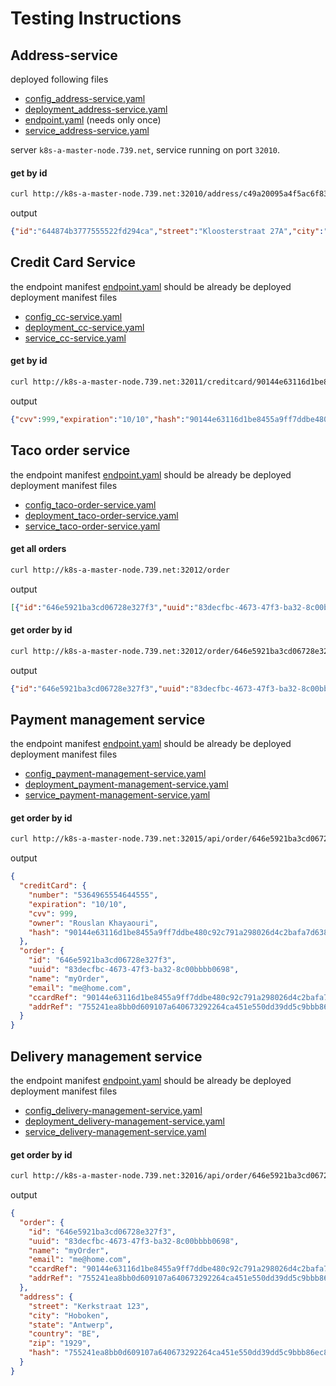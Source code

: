 # Testing Instructions

## Address-service

deployed following files

- [config_address-service.yaml](../../config_address-service.yaml)
- [deployment_address-service.yaml](../../deployment_address-service.yaml)
- [endpoint.yaml](../../endpoint.yaml) (needs only once)
- [service_address-service.yaml](../../service_address-service.yaml)

server `k8s-a-master-node.739.net`, service running on port `32010`.
#### get by id
```sh
curl http://k8s-a-master-node.739.net:32010/address/c49a20095a4f5ac6f83a3c0ff33854327b1cf3c2c5b39aa6f934c1fe53c1dd61
```
output
```json
{"id":"644874b3777555522fd294ca","street":"Kloosterstraat 27A","city":"Emblem","state":"Antwerpen","country":"BE","zip":"2520","hash":"c49a20095a4f5ac6f83a3c0ff33854327b1cf3c2c5b39aa6f934c1fe53c1dd61"}
```

## Credit Card Service
the endpoint manifest [endpoint.yaml](../../endpoint.yaml) should be already be deployed</br>
deployment manifest files

- [config_cc-service.yaml](../../config_cc-service.yaml)
- [deployment_cc-service.yaml](../../deployment_cc-service.yaml)
- [service_cc-service.yaml](../../service_cc-service.yaml)

#### get by id
```sh
curl http://k8s-a-master-node.739.net:32011/creditcard/90144e63116d1be8455a9ff7ddbe480c92c791a298026d4c2bafa7d6388b6285
```
output
```json lines
{"cvv":999,"expiration":"10/10","hash":"90144e63116d1be8455a9ff7ddbe480c92c791a298026d4c2bafa7d6388b6285","number":"5364965554644555","owner":"Rouslan Khayaouri"}
```

## Taco order service
the endpoint manifest [endpoint.yaml](../../endpoint.yaml) should be already be deployed</br>
deployment manifest files
- [config_taco-order-service.yaml](../../config_taco-order-service.yaml)
- [deployment_taco-order-service.yaml](../../deployment_taco-order-service.yaml)
- [service_taco-order-service.yaml](../../service_taco-order-service.yaml)

#### get all orders
```sh
curl http://k8s-a-master-node.739.net:32012/order
```
output
```json lines
[{"id":"646e5921ba3cd06728e327f3","uuid":"83decfbc-4673-47f3-ba32-8c00bbbb0698","name":"myOrder","email":"me@home.com","addrRef":"755241ea8bb0d609107a640673292264ca451e550dd39dd5c9bbb86ec8a5895f","ccardRef":"90144e63116d1be8455a9ff7ddbe480c92c791a298026d4c2bafa7d6388b6285"}]
```
#### get order by id
```sh
curl http://k8s-a-master-node.739.net:32012/order/646e5921ba3cd06728e327f3

```
output
```json lines
{"id":"646e5921ba3cd06728e327f3","uuid":"83decfbc-4673-47f3-ba32-8c00bbbb0698","name":"myOrder","email":"me@home.com","addrRef":"755241ea8bb0d609107a640673292264ca451e550dd39dd5c9bbb86ec8a5895f","ccardRef":"90144e63116d1be8455a9ff7ddbe480c92c791a298026d4c2bafa7d6388b6285"}
```

## Payment management service

the endpoint manifest [endpoint.yaml](../../endpoint.yaml) should be already be deployed</br>
deployment manifest files

- [config_payment-management-service.yaml](../../config_payment-management-service.yaml)
- [deployment_payment-management-service.yaml](../../deployment_payment-management-service.yaml)
- [service_payment-management-service.yaml](../../service_payment-management-service.yaml)

#### get order by id

```sh
curl http://k8s-a-master-node.739.net:32015/api/order/646e5921ba3cd06728e327f3
```

output

```json
{
  "creditCard": {
    "number": "5364965554644555",
    "expiration": "10/10",
    "cvv": 999,
    "owner": "Rouslan Khayaouri",
    "hash": "90144e63116d1be8455a9ff7ddbe480c92c791a298026d4c2bafa7d6388b6285"
  },
  "order": {
    "id": "646e5921ba3cd06728e327f3",
    "uuid": "83decfbc-4673-47f3-ba32-8c00bbbb0698",
    "name": "myOrder",
    "email": "me@home.com",
    "ccardRef": "90144e63116d1be8455a9ff7ddbe480c92c791a298026d4c2bafa7d6388b6285",
    "addrRef": "755241ea8bb0d609107a640673292264ca451e550dd39dd5c9bbb86ec8a5895f"
  }
}
```

## Delivery management service

the endpoint manifest [endpoint.yaml](../../endpoint.yaml) should be already be deployed</br>
deployment manifest files

- [config_delivery-management-service.yaml](../../config_delivery-management-service.yaml)
- [deployment_delivery-management-service.yaml](../../deployment_delivery-management-service.yaml)
- [service_delivery-management-service.yaml](../../service_delivery-management-service.yaml)

#### get order by id

```sh
curl http://k8s-a-master-node.739.net:32016/api/order/646e5921ba3cd06728e327f3
```

output

```json
{
  "order": {
    "id": "646e5921ba3cd06728e327f3",
    "uuid": "83decfbc-4673-47f3-ba32-8c00bbbb0698",
    "name": "myOrder",
    "email": "me@home.com",
    "ccardRef": "90144e63116d1be8455a9ff7ddbe480c92c791a298026d4c2bafa7d6388b6285",
    "addrRef": "755241ea8bb0d609107a640673292264ca451e550dd39dd5c9bbb86ec8a5895f"
  },
  "address": {
    "street": "Kerkstraat 123",
    "city": "Hoboken",
    "state": "Antwerp",
    "country": "BE",
    "zip": "1929",
    "hash": "755241ea8bb0d609107a640673292264ca451e550dd39dd5c9bbb86ec8a5895f"
  }
}
```